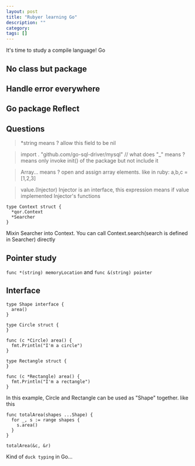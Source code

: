 ```yaml
---
layout: post
title: "Rubyer learning Go"
description: ""
category:
tags: []
---
```



It's time to study a compile language! Go

## No class but package

## Handle error everywhere

## Go package Reflect

## Questions

> *string means ?
allow this field to be nil

> import . "github.com/go-sql-driver/mysql" // what does "_" means ?
means only invoke init() of the package but not include it

> Array... means ?
open and assign array elements. like in ruby:  a,b,c = [1,2,3]

> value.(Injector)
Injector is an interface, this expression means if value implemented Injector's functions

    type Context struct {
      *qor.Context
      *Searcher
    }

Mixin Searcher into Context. You can call Context.search(search is defined in Searcher) directly

## Pointer study

`func *(string) memoryLocation` and `func &(string) pointer`

## Interface

    type Shape interface {
      area()
    }

    type Circle struct {
    }

    func (c *Circle) area() {
      fmt.Println("I'm a circle")
    }

    type Rectangle struct {
    }

    func (c *Rectangle) area() {
      fmt.Println("I'm a rectangle")
    }

  In this example, Circle and Rectangle can be used as "Shape" together. like this

    func totalArea(shapes ...Shape) {
      for _, s := range shapes {
        s.area()
      }
    }

    totalArea(&c, &r)

Kind of `duck typing` in Go...



